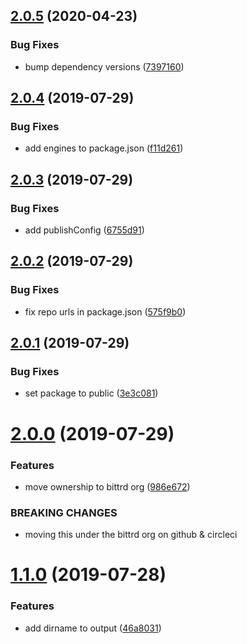 ## [2.0.5](https://github.com/bittrd/hello-cli/compare/v2.0.4...v2.0.5) (2020-04-23)


### Bug Fixes

* bump dependency versions ([7397160](https://github.com/bittrd/hello-cli/commit/7397160))

## [2.0.4](https://github.com/bittrd/hello-cli/compare/v2.0.3...v2.0.4) (2019-07-29)


### Bug Fixes

* add engines to package.json ([f11d261](https://github.com/bittrd/hello-cli/commit/f11d261))

## [2.0.3](https://github.com/bittrd/hello-cli/compare/v2.0.2...v2.0.3) (2019-07-29)


### Bug Fixes

* add publishConfig ([6755d91](https://github.com/bittrd/hello-cli/commit/6755d91))

## [2.0.2](https://github.com/bittrd/hello-cli/compare/v2.0.1...v2.0.2) (2019-07-29)


### Bug Fixes

* fix repo urls in package.json ([575f9b0](https://github.com/bittrd/hello-cli/commit/575f9b0))

## [2.0.1](https://github.com/rdaniels6813/hello-cli/compare/v2.0.0...v2.0.1) (2019-07-29)


### Bug Fixes

* set package to public ([3e3c081](https://github.com/rdaniels6813/hello-cli/commit/3e3c081))

# [2.0.0](https://github.com/rdaniels6813/hello-cli/compare/v1.1.0...v2.0.0) (2019-07-29)


### Features

* move ownership to bittrd org ([986e672](https://github.com/rdaniels6813/hello-cli/commit/986e672))


### BREAKING CHANGES

* moving this under the bittrd org on github & circleci

# [1.1.0](https://github.com/rdaniels6813/hello-cli/compare/v1.0.0...v1.1.0) (2019-07-28)


### Features

* add dirname to output ([46a8031](https://github.com/rdaniels6813/hello-cli/commit/46a8031))
